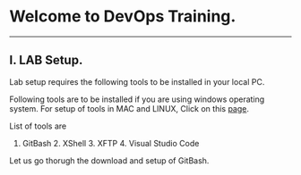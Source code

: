 # Welcome to DevOps Training.

----------------------------------------------------------------------------------------

## I. LAB Setup.
Lab setup requires the following tools to be installed in your local PC. 

Following tools are to be installed if you are using windows operating system. For setup of tools in MAC and LINUX, Click on this [page](http://google.com).

List of tools are 

1. GitBash
    2. XShell
    3. XFTP
    4. Visual Studio Code

Let us go thorugh the download and setup of GitBash.
